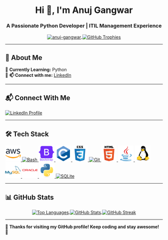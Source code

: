 <h1 align="center">Hi 👋, I'm Anuj Gangwar</h1>
<h3 align="center">A Passionate Python Developer | ITIL Management Experience</h3>

<!-- PROFILE VIEWS & TROPHIES (SIDE BY SIDE) -->
<p align="center">
  <!-- Profile Views -->
  <a href="https://github.com/anuj-gangwar">
    <img align="center" src="https://komarev.com/ghpvc/?username=anuj-gangwar&label=Profile%20views&color=0e75b6&style=flat" alt="anuj-gangwar" />
  </a>
  
  <!-- GitHub Trophies -->
  <a href="https://github.com/ryo-ma/github-profile-trophy">
    <img align="center" src="https://github-profile-trophy.vercel.app/?username=anuj-gangwar&margin-w=10&margin-h=10&row=1&column=6&theme=algolia" alt="GitHub Trophies" />
  </a>
</p>

---

## 🚀 About Me  
🔹 **Currently Learning:** Python  
🔹 **📫 Connect with me:** [LinkedIn](https://www.linkedin.com/in/anuj-kumar-gangwar-61723a241/)  

---

## 📬 Connect With Me  
<p align="left">
  <a href="https://www.linkedin.com/in/anuj-kumar-gangwar-61723a241/" target="blank">
    <img align="center" src="https://raw.githubusercontent.com/rahuldkjain/github-profile-readme-generator/master/src/images/icons/Social/linked-in-alt.svg" alt="LinkedIn Profile" height="30" width="40" />
  </a>
</p>

---

## 🛠️ Tech Stack  
<p align="left">
  <a href="https://aws.amazon.com" target="_blank" rel="noreferrer">
    <img src="https://raw.githubusercontent.com/devicons/devicon/master/icons/amazonwebservices/amazonwebservices-original-wordmark.svg" alt="AWS" width="50" height="50"/>
  </a>
  <a href="https://www.gnu.org/software/bash/" target="_blank" rel="noreferrer">
    <img src="https://www.vectorlogo.zone/logos/gnu_bash/gnu_bash-icon.svg" alt="Bash" width="50" height="50"/>
  </a>
  <a href="https://getbootstrap.com" target="_blank" rel="noreferrer">
    <img src="https://raw.githubusercontent.com/devicons/devicon/master/icons/bootstrap/bootstrap-plain-wordmark.svg" alt="Bootstrap" width="50" height="50"/>
  </a>
  <a href="https://www.cprogramming.com/" target="_blank" rel="noreferrer">
    <img src="https://raw.githubusercontent.com/devicons/devicon/master/icons/c/c-original.svg" alt="C" width="50" height="50"/>
  </a>
  <a href="https://www.w3schools.com/css/" target="_blank" rel="noreferrer">
    <img src="https://raw.githubusercontent.com/devicons/devicon/master/icons/css3/css3-original-wordmark.svg" alt="CSS3" width="50" height="50"/>
  </a>
  <a href="https://git-scm.com/" target="_blank" rel="noreferrer">
    <img src="https://www.vectorlogo.zone/logos/git-scm/git-scm-icon.svg" alt="Git" width="50" height="50"/>
  </a>
  <a href="https://www.w3.org/html/" target="_blank" rel="noreferrer">
    <img src="https://raw.githubusercontent.com/devicons/devicon/master/icons/html5/html5-original-wordmark.svg" alt="HTML5" width="50" height="50"/>
  </a>
  <a href="https://www.java.com" target="_blank" rel="noreferrer">
    <img src="https://raw.githubusercontent.com/devicons/devicon/master/icons/java/java-original.svg" alt="Java" width="50" height="50"/>
  </a>
  <a href="https://www.linux.org/" target="_blank" rel="noreferrer">
    <img src="https://raw.githubusercontent.com/devicons/devicon/master/icons/linux/linux-original.svg" alt="Linux" width="50" height="50"/>
  </a>
  <a href="https://www.mysql.com/" target="_blank" rel="noreferrer">
    <img src="https://raw.githubusercontent.com/devicons/devicon/master/icons/mysql/mysql-original-wordmark.svg" alt="MySQL" width="50" height="50"/>
  </a>
  <a href="https://www.oracle.com/" target="_blank" rel="noreferrer">
    <img src="https://raw.githubusercontent.com/devicons/devicon/master/icons/oracle/oracle-original.svg" alt="Oracle" width="50" height="50"/>
  </a>
  <a href="https://www.python.org" target="_blank" rel="noreferrer">
    <img src="https://raw.githubusercontent.com/devicons/devicon/master/icons/python/python-original.svg" alt="Python" width="50" height="50"/>
  </a>
  <a href="https://www.sqlite.org/" target="_blank" rel="noreferrer">
    <img src="https://www.vectorlogo.zone/logos/sqlite/sqlite-icon.svg" alt="SQLite" width="50" height="50"/>
  </a>
</p>

---

## 📊 GitHub Stats  
<p align="center">
  <a href="https://github.com/anuj-gangwar">
    <img align="center" src="https://github-readme-stats.vercel.app/api/top-langs?username=anuj-gangwar&show_icons=true&locale=en&layout=compact" alt="Top Languages" height="170" />
  </a>
  <a href="https://github.com/anuj-gangwar">
    <img align="center" src="https://github-readme-stats.vercel.app/api?username=anuj-gangwar&show_icons=true&count_private=true&theme=react" alt="GitHub Stats" height="170"/>
  </a>
  <a href="https://github.com/anuj-gangwar">
    <img align="center" src="https://github-readme-streak-stats.herokuapp.com/?user=anuj-gangwar&theme=black-ice&hide_border=true&stroke=0000&background=060A0CD0" alt="GitHub Streak" height="170"/>
  </a>
</p>


---

🚀 **Thanks for visiting my GitHub profile! Keep coding and stay awesome!** 🚀
